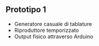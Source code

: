 ## Prototipo 1

- Generatore casuale di tablature
- Riproduttore temporizzato
- Output fisico attraverso Arduino 
